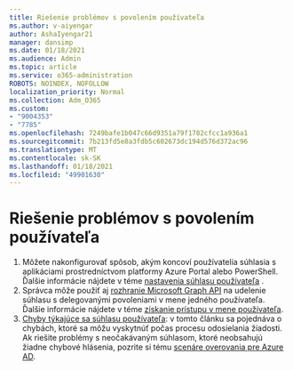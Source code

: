 ```yaml
---
title: Riešenie problémov s povolením používateľa
ms.author: v-aiyengar
author: AshaIyengar21
manager: dansimp
ms.date: 01/18/2021
ms.audience: Admin
ms.topic: article
ms.service: o365-administration
ROBOTS: NOINDEX, NOFOLLOW
localization_priority: Normal
ms.collection: Adm_O365
ms.custom:
- "9004353"
- "7785"
ms.openlocfilehash: 7249bafe1b047c66d9351a79f1782cfcc1a936a1
ms.sourcegitcommit: 7b213fd5e8a3fdb5c602673dc194d576d372ac96
ms.translationtype: MT
ms.contentlocale: sk-SK
ms.lasthandoff: 01/18/2021
ms.locfileid: "49901630"
---
```

# <a name="troubleshoot-user-consent"></a>Riešenie problémov s povolením používateľa

1. Môžete nakonfigurovať spôsob, akým koncoví používatelia súhlasia s aplikáciami prostredníctvom platformy Azure Portal alebo PowerShell. Ďalšie informácie nájdete v téme [nastavenia súhlasu používateľa](https://docs.microsoft.com/azure/active-directory/manage-apps/configure-user-consent?tabs=azure-portal#user-consent-settings) .
1. Správca môže použiť aj [rozhranie Microsoft Graph API](https://docs.microsoft.com/azure/active-directory/manage-apps/configure-user-consent?tabs=azure-portal#user-consent-settings) na udelenie súhlasu s delegovanými povoleniami v mene jedného používateľa. Ďalšie informácie nájdete v téme [získanie prístupu v mene používateľa](https://docs.microsoft.com/graph/auth-v2-user).
1. [Chyby týkajúce sa súhlasu používateľa](https://docs.microsoft.com/azure/active-directory/manage-apps/application-sign-in-unexpected-user-consent-error): v tomto článku sa pojednáva o chybách, ktoré sa môžu vyskytnúť počas procesu odosielania žiadosti. Ak riešite problémy s neočakávaným súhlasom, ktoré neobsahujú žiadne chybové hlásenia, pozrite si tému [scenáre overovania pre Azure AD](https://docs.microsoft.com/azure/active-directory/manage-apps/application-sign-in-unexpected-user-consent-error).